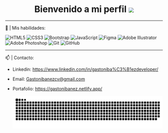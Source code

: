 
<div align="center">

  <h1 align="center"> Bienvenido a mi perfil   
    <img align="center" width="330" src="[https://i.pinimg.com/originals/de/55/4c/de554c6e09a91b337aefba7c82d37533.gif](https://giphy.com/gifs/art-pixel-8bit-2xu5zpSV3oqKcCSZ49)"/>
</div>

<table align="right">
  
<hr>
🧠 | Mis habilidades:
  
![HTML5](https://img.shields.io/badge/html5-%23E34F26.svg?style=for-the-badge&logo=html5&logoColor=white)
![CSS3](https://img.shields.io/badge/css3-%231572B6.svg?style=for-the-badge&logo=css3&logoColor=white)
![Bootstrap](https://img.shields.io/badge/bootstrap-%23563D7C.svg?style=for-the-badge&logo=bootstrap&logoColor=white)
![JavaScript](https://img.shields.io/badge/javascript-%23323330.svg?style=for-the-badge&logo=javascript&logoColor=%23F7DF1E)
![Figma](https://img.shields.io/badge/figma-%23F24E1E.svg?style=for-the-badge&logo=figma&logoColor=white)
![Adobe Illustrator](https://img.shields.io/badge/adobe%20illustrator-%23FF9A00.svg?style=for-the-badge&logo=adobe%20illustrator&logoColor=white)
![Adobe Photoshop](https://img.shields.io/badge/adobe%20photoshop-%2331A8FF.svg?style=for-the-badge&logo=adobe%20photoshop&logoColor=white)
![Git](https://img.shields.io/badge/git-%23F05033.svg?style=for-the-badge&logo=git&logoColor=white)
![GitHub](https://img.shields.io/badge/github-%23121011.svg?style=for-the-badge&logo=github&logoColor=white)

<hr>

  📫 | Contacto:
- Linkedin: https://www.linkedin.com/in/gastoniba%C3%B1ezdeveloper/
- Email: Gastonibanezcv@gmail.com
- Portafolio: https://gastonibanez.netlify.app/

  ![](https://github.com/Platane/snk/raw/output/github-contribution-grid-snake.svg)
</div>

